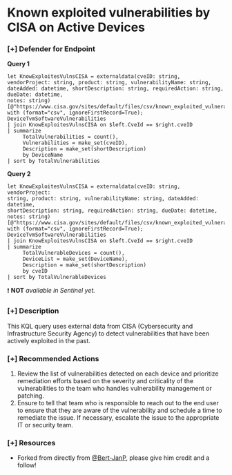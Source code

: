 # Known exploited vulnerabilities by CISA on Active Devices

### [+] Defender for Endpoint 
**Query 1**
```
let KnowExploitesVulnsCISA = externaldata(cveID: string, vendorProject: string, product: string, vulnerabilityName: string, dateAdded: datetime, shortDescription: string, requiredAction: string, dueDate: datetime, 
notes: string)[@"https://www.cisa.gov/sites/default/files/csv/known_exploited_vulnerabilities.csv"] with (format="csv", ignoreFirstRecord=True);
DeviceTvmSoftwareVulnerabilities
| join KnowExploitesVulnsCISA on $left.CveId == $right.cveID
| summarize
     TotalVulnerabilities = count(),
     Vulnerabilities = make_set(cveID),
     Description = make_set(shortDescription)
     by DeviceName
| sort by TotalVulnerabilities
```
**Query 2**
```
let KnowExploitesVulnsCISA = externaldata(cveID: string, vendorProject: 
string, product: string, vulnerabilityName: string, dateAdded: datetime, 
shortDescription: string, requiredAction: string, dueDate: datetime, 
notes: string)
[@"https://www.cisa.gov/sites/default/files/csv/known_exploited_vulnerabilities.csv"] 
with (format="csv", ignoreFirstRecord=True);
DeviceTvmSoftwareVulnerabilities
| join KnowExploitesVulnsCISA on $left.CveId == $right.cveID
| summarize
     TotalVulnerableDevices = count(),
     DeviceList = make_set(DeviceName),
     Description = make_set(shortDescription)
     by cveID
| sort by TotalVulnerableDevices
```
:exclamation: **NOT** *available in Sentinel yet.*

### [+] Description
This KQL query uses external data from CISA (Cybersecurity and Infrastructure Security Agency) to detect vulnerabilities that have been actively exploited in the past.

### [+] Recommended Actions
1. Review the list of vulnerabilities detected on each device and prioritize remediation efforts based on the severity and criticality of the vulnerabilities to the team who handles vulnerability management or patching.
2. Ensure to tell that team who is responsible to reach out to the end user to ensure that they are aware of the vulnerability and schedule a time to remediate the issue. If necessary, escalate the issue to the appropriate IT or security team.

### [+] Resources
- Forked from directly from [@Bert-JanP](https://github.com/Bert-JanP), please give him credit and a follow!
